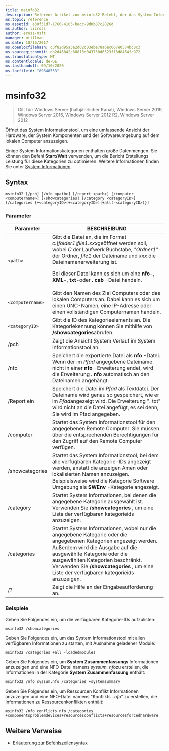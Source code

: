 ```yaml
---
title: msinfo32
description: Referenz Artikel zum msinfo32-Befehl, der das System Informationstool öffnet, um eine umfassende Ansicht der Hardware, der System Komponenten und der Softwareumgebung auf dem lokalen Computer anzuzeigen.
ms.topic: reference
ms.assetid: a38f31d7-1766-4103-becc-9d0b87c2826d
ms.author: lizross
author: eross-msft
manager: mtillman
ms.date: 10/16/2017
ms.openlocfilehash: c3f82d95a3a2d62c03ebe78a6ac067e0574bc8c3
ms.sourcegitcommit: db2d46842c68813d043738d6523f13d8454fc972
ms.translationtype: MT
ms.contentlocale: de-DE
ms.lasthandoff: 09/10/2020
ms.locfileid: "89640553"
---
```

# <a name="msinfo32"></a>msinfo32

> Gilt für: Windows Server (halbjährlicher Kanal), Windows Server 2019, Windows Server 2016, Windows Server 2012 R2, Windows Server 2012

Öffnet das System Informationstool, um eine umfassende Ansicht der Hardware, der System Komponenten und der Softwareumgebung auf dem lokalen Computer anzuzeigen.

Einige System Informationskategorien enthalten große Datenmengen. Sie können den Befehl **Start/Wait** verwenden, um die Bericht Erstellungs Leistung für diese Kategorien zu optimieren. Weitere Informationen finden Sie unter [System Informationen](/previous-versions/windows/it-pro/windows-server-2003/cc783305(v=ws.10)).

## <a name="syntax"></a>Syntax

```
msinfo32 [/pch] [/nfo <path>] [/report <path>] [/computer <computername>] [/showcategories] [/category <categoryID>] [/categories {+<categoryID>(+<categoryID>)|+all(-<categoryID>)}]
```

### <a name="parameters"></a>Parameter

| Parameter | BESCHREIBUNG |
| --------- | ----------- |
| `<path>` | Gibt die Datei an, die im Format *c:\folder1\file1.xxx*geöffnet werden soll, wobei *C* der Laufwerk Buchstabe, *"Ordner1"* der Ordner, *file1* der Dateiname und *xxx* die Dateinamenerweiterung ist.<p>Bei dieser Datei kann es sich um eine **nfo**-, **XML**-, **txt**-oder **. cab** -Datei handeln. |
| `<computername>` | Gibt den Namen des Ziel Computers oder des lokalen Computers an. Dabei kann es sich um einen UNC-Namen, eine IP-Adresse oder einen vollständigen Computernamen handeln. |
| `<categoryID>` | Gibt die ID des Kategorieelements an. Die Kategoriekennung können Sie mithilfe von **/showcategories**abrufen. |
| /pch | Zeigt die Ansicht System Verlauf im System Informationstool an. |
| /nfo | Speichert die exportierte Datei als **nfo** -Datei. Wenn der im *Pfad* angegebene Dateiname nicht in einer **nfo** -Erweiterung endet, wird die Erweiterung **. nfo** automatisch an den Dateinamen angehängt. |
| /Report ein | Speichert die Datei im *Pfad* als Textdatei. Der Dateiname wird genau so gespeichert, wie er im *Pfad*angezeigt wird. Die Erweiterung ". txt" wird nicht an die Datei angefügt, es sei denn, Sie wird im Pfad angegeben. |
| /computer | Startet das System Informationstool für den angegebenen Remote Computer. Sie müssen über die entsprechenden Berechtigungen für den Zugriff auf den Remote Computer verfügen. |
| /showcategories | Startet das System Informationstool, bei dem alle verfügbaren Kategorie-IDs angezeigt werden, anstatt die anzeigen Amen oder lokalisierten Namen anzuzeigen. Beispielsweise wird die Kategorie Software Umgebung als **SWEnv** -Kategorie angezeigt. |
| /category | Startet System Informationen, bei denen die angegebene Kategorie ausgewählt ist. Verwenden Sie **/showcategories** , um eine Liste der verfügbaren kategorieids anzuzeigen. |
| /categories | Startet System Informationen, wobei nur die angegebene Kategorie oder die angegebenen Kategorien angezeigt werden. Außerdem wird die Ausgabe auf die ausgewählte Kategorie oder die ausgewählten Kategorien beschränkt. Verwenden Sie **/showcategories** , um eine Liste der verfügbaren kategorieids anzuzeigen. |
| /? | Zeigt die Hilfe an der Eingabeaufforderung an. |

### <a name="examples"></a>Beispiele

Geben Sie Folgendes ein, um die verfügbaren Kategorie-IDs aufzulisten:

```
msinfo32 /showcategories
```

Geben Sie Folgendes ein, um das System Informationstool mit allen verfügbaren Informationen zu starten, mit Ausnahme geladener Module:

```
msinfo32 /categories +all -loadedmodules
```

Geben Sie Folgendes ein, um **System Zusammenfassungs** Informationen anzuzeigen und eine NFO-Datei namens *syssum. nfo*zu erstellen, die Informationen in der Kategorie **System Zusammenfassung** enthält:

```
msinfo32 /nfo syssum.nfo /categories +systemsummary
```

Geben Sie Folgendes ein, um Ressourcen Konflikt Informationen anzuzeigen und eine NFO-Datei namens "Konflikts *. nfo*" zu erstellen, die Informationen zu Ressourcenkonflikten enthält:

```
msinfo32 /nfo conflicts.nfo /categories +componentsproblemdevices+resourcesconflicts+resourcesforcedhardware
```

## <a name="additional-references"></a>Weitere Verweise

- [Erläuterung zur Befehlszeilensyntax](command-line-syntax-key.md)
